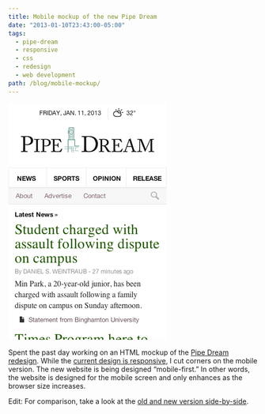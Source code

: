 ```yaml
---
title: Mobile mockup of the new Pipe Dream
date: "2013-01-10T23:43:00-05:00"
tags:
  - pipe-dream
  - responsive
  - css
  - redesign
  - web development
path: /blog/mobile-mockup/
---
```


![Screenshot of Pipe Dream redesign on mobile](./pipe-dream-mobile-first.png)

Spent the past day working on an HTML mockup of the [Pipe Dream redesign](http://blog.danoc.me/post/39614524151/pipe-dream-redesign). While the [current design is responsive](http://blog.danoc.me/post/18714910407/from-college-publisher-to-wordpress), I cut corners on the mobile version. The new website is being designed “mobile-first.” In other words, the website is designed for the mobile screen and only enhances as the browser size increases.

Edit: For comparison, take a look at the [old and new version side-by-side](https://www.dropbox.com/s/it4as8mz9kens6l/mobile-comparison.png).
